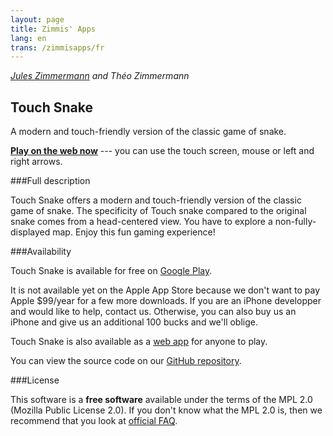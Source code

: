 ```yaml
---
layout: page
title: Zimmis' Apps
lang: en
trans: /zimmisapps/fr
---
```


*[Jules Zimmermann](https://www.linkedin.com/pub/jules-zimmermann/98/7b5/4b0) and Théo Zimmermann*

Touch Snake
-----------

A modern and touch-friendly version of the classic game of snake.

[**Play on the web now**](/zimmisapps/touchsnake) --- you can use the touch screen, mouse or left and right arrows.

###Full description

Touch Snake offers a modern and touch-friendly
version of the classic game of snake.
The specificity of Touch snake compared to the original snake
comes from a head-centered view.
You have to explore a non-fully-displayed map.
Enjoy this fun gaming experience!

###Availability

Touch Snake is available for free on
[Google Play](https://play.google.com/store/apps/details?id=com.zimmisapps.touchsnake).

It is not available yet on the Apple App Store
because we don't want to pay Apple $99/year for a few more downloads.
If you are an iPhone developper and would like to help, contact us.
Otherwise, you can also buy us an iPhone
and give us an additional 100 bucks and we'll oblige.

Touch Snake is also available as a
[web app](/zimmisapps/touchsnake) for anyone to play.

You can view the source code on our
[GitHub repository](https://github.com/Zimmi48/Touch-Snake).

###License

This software is a **free software** available under the terms of the MPL 2.0 (Mozilla Public License 2.0).
If you don't know what the MPL 2.0 is, then we recommend that you look at
[official FAQ](https://www.mozilla.org/MPL/2.0/FAQ.html).